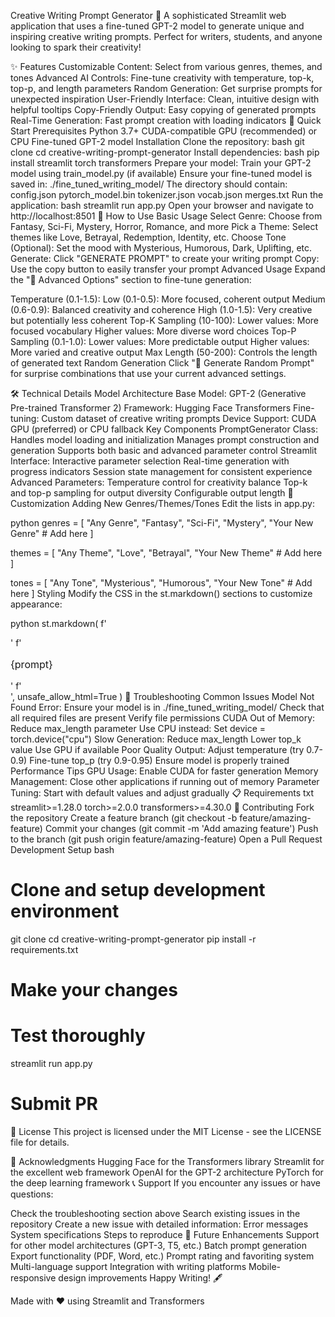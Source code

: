 Creative Writing Prompt Generator 📝
A sophisticated Streamlit web application that uses a fine-tuned GPT-2 model to generate unique and inspiring creative writing prompts. Perfect for writers, students, and anyone looking to spark their creativity!

✨ Features
Customizable Content: Select from various genres, themes, and tones
Advanced AI Controls: Fine-tune creativity with temperature, top-k, top-p, and length parameters
Random Generation: Get surprise prompts for unexpected inspiration
User-Friendly Interface: Clean, intuitive design with helpful tooltips
Copy-Friendly Output: Easy copying of generated prompts
Real-Time Generation: Fast prompt creation with loading indicators
🚀 Quick Start
Prerequisites
Python 3.7+
CUDA-compatible GPU (recommended) or CPU
Fine-tuned GPT-2 model
Installation
Clone the repository:
bash
git clone <your-repository-url>
cd creative-writing-prompt-generator
Install dependencies:
bash
pip install streamlit torch transformers
Prepare your model:
Train your GPT-2 model using train_model.py (if available)
Ensure your fine-tuned model is saved in: ./fine_tuned_writing_model/
The directory should contain:
config.json
pytorch_model.bin
tokenizer.json
vocab.json
merges.txt
Run the application:
bash
streamlit run app.py
Open your browser and navigate to http://localhost:8501
🎯 How to Use
Basic Usage
Select Genre: Choose from Fantasy, Sci-Fi, Mystery, Horror, Romance, and more
Pick a Theme: Select themes like Love, Betrayal, Redemption, Identity, etc.
Choose Tone (Optional): Set the mood with Mysterious, Humorous, Dark, Uplifting, etc.
Generate: Click "GENERATE PROMPT" to create your writing prompt
Copy: Use the copy button to easily transfer your prompt
Advanced Usage
Expand the "🔧 Advanced Options" section to fine-tune generation:

Temperature (0.1-1.5):
Low (0.1-0.5): More focused, coherent output
Medium (0.6-0.9): Balanced creativity and coherence
High (1.0-1.5): Very creative but potentially less coherent
Top-K Sampling (10-100):
Lower values: More focused vocabulary
Higher values: More diverse word choices
Top-P Sampling (0.1-1.0):
Lower values: More predictable output
Higher values: More varied and creative output
Max Length (50-200):
Controls the length of generated text
Random Generation
Click "🎲 Generate Random Prompt" for surprise combinations that use your current advanced settings.


🛠️ Technical Details
Model Architecture
Base Model: GPT-2 (Generative Pre-trained Transformer 2)
Framework: Hugging Face Transformers
Fine-tuning: Custom dataset of creative writing prompts
Device Support: CUDA GPU (preferred) or CPU fallback
Key Components
PromptGenerator Class:
Handles model loading and initialization
Manages prompt construction and generation
Supports both basic and advanced parameter control
Streamlit Interface:
Interactive parameter selection
Real-time generation with progress indicators
Session state management for consistent experience
Advanced Parameters:
Temperature control for creativity balance
Top-k and top-p sampling for output diversity
Configurable output length
🎨 Customization
Adding New Genres/Themes/Tones
Edit the lists in app.py:

python
genres = [
    "Any Genre", "Fantasy", "Sci-Fi", "Mystery", 
    "Your New Genre"  # Add here
]

themes = [
    "Any Theme", "Love", "Betrayal", 
    "Your New Theme"  # Add here
]

tones = [
    "Any Tone", "Mysterious", "Humorous", 
    "Your New Tone"  # Add here
]
Styling
Modify the CSS in the st.markdown() sections to customize appearance:

python
st.markdown(
    f'<div style="background-color: #your-color; ...">'
    f'<p style="font-size: 16px; ...">{prompt}</p>'
    f'</div>', 
    unsafe_allow_html=True
)
🔧 Troubleshooting
Common Issues
Model Not Found Error:
Ensure your model is in ./fine_tuned_writing_model/
Check that all required files are present
Verify file permissions
CUDA Out of Memory:
Reduce max_length parameter
Use CPU instead: Set device = torch.device("cpu")
Slow Generation:
Reduce max_length
Lower top_k value
Use GPU if available
Poor Quality Output:
Adjust temperature (try 0.7-0.9)
Fine-tune top_p (try 0.9-0.95)
Ensure model is properly trained
Performance Tips
GPU Usage: Enable CUDA for faster generation
Memory Management: Close other applications if running out of memory
Parameter Tuning: Start with default values and adjust gradually
📋 Requirements
txt
streamlit>=1.28.0
torch>=2.0.0
transformers>=4.30.0
🤝 Contributing
Fork the repository
Create a feature branch (git checkout -b feature/amazing-feature)
Commit your changes (git commit -m 'Add amazing feature')
Push to the branch (git push origin feature/amazing-feature)
Open a Pull Request
Development Setup
bash
# Clone and setup development environment
git clone <your-repo>
cd creative-writing-prompt-generator
pip install -r requirements.txt

# Make your changes
# Test thoroughly
streamlit run app.py

# Submit PR
📄 License
This project is licensed under the MIT License - see the LICENSE file for details.

🙏 Acknowledgments
Hugging Face for the Transformers library
Streamlit for the excellent web framework
OpenAI for the GPT-2 architecture
PyTorch for the deep learning framework
📞 Support
If you encounter any issues or have questions:

Check the troubleshooting section above
Search existing issues in the repository
Create a new issue with detailed information:
Error messages
System specifications
Steps to reproduce
🔮 Future Enhancements
 Support for other model architectures (GPT-3, T5, etc.)
 Batch prompt generation
 Export functionality (PDF, Word, etc.)
 Prompt rating and favoriting system
 Multi-language support
 Integration with writing platforms
 Mobile-responsive design improvements
Happy Writing! 🖋️

Made with ❤️ using Streamlit and Transformers


